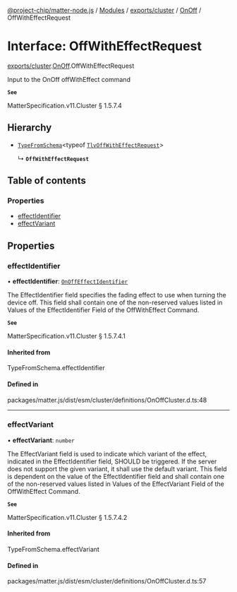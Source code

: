 [@project-chip/matter-node.js](../README.md) / [Modules](../modules.md) / [exports/cluster](../modules/exports_cluster.md) / [OnOff](../modules/exports_cluster.OnOff.md) / OffWithEffectRequest

# Interface: OffWithEffectRequest

[exports/cluster](../modules/exports_cluster.md).[OnOff](../modules/exports_cluster.OnOff.md).OffWithEffectRequest

Input to the OnOff offWithEffect command

**`See`**

MatterSpecification.v11.Cluster § 1.5.7.4

## Hierarchy

- [`TypeFromSchema`](../modules/exports_tlv.md#typefromschema)\<typeof [`TlvOffWithEffectRequest`](../modules/exports_cluster.OnOff.md#tlvoffwitheffectrequest)\>

  ↳ **`OffWithEffectRequest`**

## Table of contents

### Properties

- [effectIdentifier](exports_cluster.OnOff.OffWithEffectRequest.md#effectidentifier)
- [effectVariant](exports_cluster.OnOff.OffWithEffectRequest.md#effectvariant)

## Properties

### effectIdentifier

• **effectIdentifier**: [`OnOffEffectIdentifier`](../enums/exports_cluster.OnOff.OnOffEffectIdentifier.md)

The EffectIdentifier field specifies the fading effect to use when turning the device off. This field shall
contain one of the non-reserved values listed in Values of the EffectIdentifier Field of the OffWithEffect
Command.

**`See`**

MatterSpecification.v11.Cluster § 1.5.7.4.1

#### Inherited from

TypeFromSchema.effectIdentifier

#### Defined in

packages/matter.js/dist/esm/cluster/definitions/OnOffCluster.d.ts:48

___

### effectVariant

• **effectVariant**: `number`

The EffectVariant field is used to indicate which variant of the effect, indicated in the EffectIdentifier
field, SHOULD be triggered. If the server does not support the given variant, it shall use the default
variant. This field is dependent on the value of the EffectIdentifier field and shall contain one of the
non-reserved values listed in Values of the EffectVariant Field of the OffWithEffect Command.

**`See`**

MatterSpecification.v11.Cluster § 1.5.7.4.2

#### Inherited from

TypeFromSchema.effectVariant

#### Defined in

packages/matter.js/dist/esm/cluster/definitions/OnOffCluster.d.ts:57
